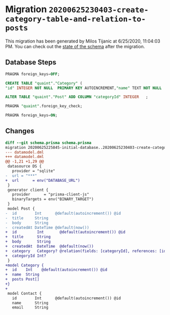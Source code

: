 # Migration `20200625230403-create-category-table-and-relation-to-posts`

This migration has been generated by Milos Tijanic at 6/25/2020, 11:04:03 PM.
You can check out the [state of the schema](./schema.prisma) after the migration.

## Database Steps

```sql
PRAGMA foreign_keys=OFF;

CREATE TABLE "quaint"."Category" (
"id" INTEGER NOT NULL  PRIMARY KEY AUTOINCREMENT,"name" TEXT NOT NULL  )

ALTER TABLE "quaint"."Post" ADD COLUMN "categoryId" INTEGER   ;

PRAGMA "quaint".foreign_key_check;

PRAGMA foreign_keys=ON;
```

## Changes

```diff
diff --git schema.prisma schema.prisma
migration 20200625225845-initial-database..20200625230403-create-category-table-and-relation-to-posts
--- datamodel.dml
+++ datamodel.dml
@@ -1,21 +1,29 @@
 datasource DS {
   provider = "sqlite"
-  url = "***"
+  url      = env("DATABASE_URL")
 }
 generator client {
   provider      = "prisma-client-js"
   binaryTargets = env("BINARY_TARGET")
 }
 model Post {
-  id        Int      @default(autoincrement()) @id
-  title     String
-  body      String
-  createdAt DateTime @default(now())
+  id         Int       @default(autoincrement()) @id
+  title      String
+  body       String
+  createdAt  DateTime  @default(now())
+  category   Category? @relation(fields: [categoryId], references: [id])
+  categoryId Int?
 }
+model Category {
+  id    Int    @default(autoincrement()) @id
+  name  String
+  posts Post[]
+}
+
 model Contact {
   id        Int      @default(autoincrement()) @id
   name      String
   email     String
```


